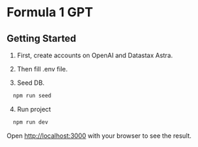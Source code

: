 # Formula 1 GPT
## Getting Started

1. First, create accounts on OpenAI and Datastax Astra.

2. Then fill .env file.

3. Seed DB.
```bash 
  npm run seed
```
4. Run project
```bash 
  npm run dev
```


Open [http://localhost:3000](http://localhost:3000) with your browser to see the result.


